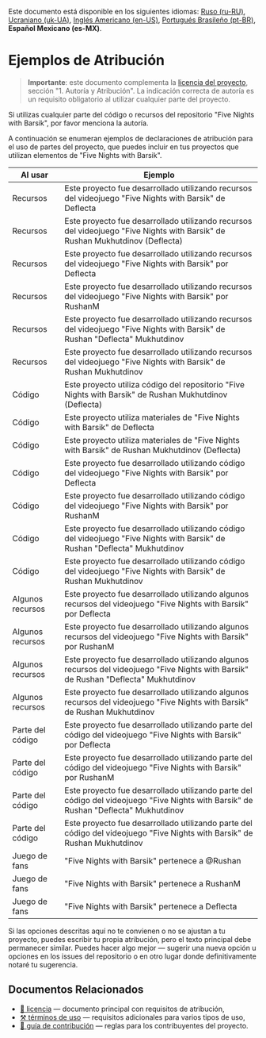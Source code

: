 Este documento está disponible en los siguientes idiomas: [Ruso (ru-RU)](/docs/ATTRIBUTION_ru-RU.md), [Ucraniano (uk-UA)](/docs/ATTRIBUTION_uk-UA.md), [Inglés Americano (en-US)](/ATTRIBUTION.md), [Portugués Brasileño (pt-BR)](/docs/ATTRIBUTION_pt-BR.md), **Español Mexicano (es-MX)**.

# Ejemplos de Atribución

> **Importante**: este documento complementa la [licencia del proyecto](/docs/LICENSE_es-MX.md), sección "1. Autoría y Atribución". La indicación correcta de autoría es un requisito obligatorio al utilizar cualquier parte del proyecto.

Si utilizas cualquier parte del código o recursos del repositorio "Five Nights with Barsik", por favor menciona la autoría.

A continuación se enumeran ejemplos de declaraciones de atribución para el uso de partes del proyecto, que puedes incluir en tus proyectos que utilizan elementos de "Five Nights with Barsik".

| Al usar | Ejemplo |
| --- | --- |
| Recursos | Este proyecto fue desarrollado utilizando recursos del videojuego "Five Nights with Barsik" de Deflecta |
| Recursos | Este proyecto fue desarrollado utilizando recursos del videojuego "Five Nights with Barsik" de Rushan Mukhutdinov (Deflecta) |
| Recursos | Este proyecto fue desarrollado utilizando recursos del videojuego "Five Nights with Barsik" por Deflecta |
| Recursos | Este proyecto fue desarrollado utilizando recursos del videojuego "Five Nights with Barsik" por RushanM |
| Recursos | Este proyecto fue desarrollado utilizando recursos del videojuego "Five Nights with Barsik" de Rushan "Deflecta" Mukhutdinov |
| Recursos | Este proyecto fue desarrollado utilizando recursos del videojuego "Five Nights with Barsik" de Rushan Mukhutdinov |
| Código | Este proyecto utiliza código del repositorio "Five Nights with Barsik" de Rushan Mukhutdinov (Deflecta) |
| Código | Este proyecto utiliza materiales de "Five Nights with Barsik" de Deflecta |
| Código | Este proyecto utiliza materiales de "Five Nights with Barsik" de Rushan Mukhutdinov (Deflecta) |
| Código | Este proyecto fue desarrollado utilizando código del videojuego "Five Nights with Barsik" por Deflecta |
| Código | Este proyecto fue desarrollado utilizando código del videojuego "Five Nights with Barsik" por RushanM |
| Código | Este proyecto fue desarrollado utilizando código del videojuego "Five Nights with Barsik" de Rushan "Deflecta" Mukhutdinov |
| Código | Este proyecto fue desarrollado utilizando código del videojuego "Five Nights with Barsik" de Rushan Mukhutdinov |
| Algunos recursos | Este proyecto fue desarrollado utilizando algunos recursos del videojuego "Five Nights with Barsik" por Deflecta |
| Algunos recursos | Este proyecto fue desarrollado utilizando algunos recursos del videojuego "Five Nights with Barsik" por RushanM |
| Algunos recursos | Este proyecto fue desarrollado utilizando algunos recursos del videojuego "Five Nights with Barsik" de Rushan "Deflecta" Mukhutdinov |
| Algunos recursos | Este proyecto fue desarrollado utilizando algunos recursos del videojuego "Five Nights with Barsik" de Rushan Mukhutdinov |
| Parte del código | Este proyecto fue desarrollado utilizando parte del código del videojuego "Five Nights with Barsik" por Deflecta |
| Parte del código | Este proyecto fue desarrollado utilizando parte del código del videojuego "Five Nights with Barsik" por RushanM |
| Parte del código | Este proyecto fue desarrollado utilizando parte del código del videojuego "Five Nights with Barsik" de Rushan "Deflecta" Mukhutdinov |
| Parte del código | Este proyecto fue desarrollado utilizando parte del código del videojuego "Five Nights with Barsik" de Rushan Mukhutdinov |
| Juego de fans | "Five Nights with Barsik" pertenece a @Rushan |
| Juego de fans | "Five Nights with Barsik" pertenece a RushanM |
| Juego de fans | "Five Nights with Barsik" pertenece a Deflecta |

Si las opciones descritas aquí no te convienen o no se ajustan a tu proyecto, puedes escribir tu propia atribución, pero el texto principal debe permanecer similar. Puedes hacer algo mejor — sugerir una nueva opción u opciones en los issues del repositorio o en otro lugar donde definitivamente notaré tu sugerencia.

## Documentos Relacionados

* [📜 licencia](/docs/LICENSE_es-MX.md) — documento principal con requisitos de atribución,
* [⚒️ términos de uso](/docs/TERMS_OF_USE_es-MX.md) — requisitos adicionales para varios tipos de uso,
* [🤝 guía de contribución](/docs/CONTRIBUTING_es-MX.md) — reglas para los contribuyentes del proyecto.
